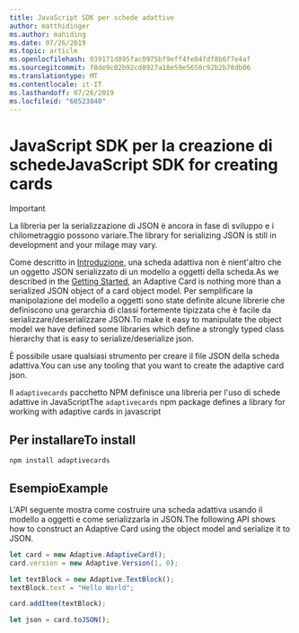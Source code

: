```yaml
---
title: JavaScript SDK per schede adattive
author: matthidinger
ms.author: mahiding
ms.date: 07/26/2019
ms.topic: article
ms.openlocfilehash: 039171d895fac0975bf9eff4fe84fdf8b6f7e4af
ms.sourcegitcommit: f8de9c02b92cd8927a18e59e5650c92b2b78db06
ms.translationtype: MT
ms.contentlocale: it-IT
ms.lasthandoff: 07/26/2019
ms.locfileid: "68523840"
---
```

# <a name="javascript-sdk-for-creating-cards"></a><span data-ttu-id="230aa-102">JavaScript SDK per la creazione di schede</span><span class="sxs-lookup"><span data-stu-id="230aa-102">JavaScript SDK for creating cards</span></span>

> [!IMPORTANT]
> <span data-ttu-id="230aa-103">La libreria per la serializzazione di JSON è ancora in fase di sviluppo e i chilometraggio possono variare.</span><span class="sxs-lookup"><span data-stu-id="230aa-103">The library for serializing JSON is still in development and your milage may vary.</span></span>

<span data-ttu-id="230aa-104">Come descritto in [Introduzione](../../authoring-cards/getting-started.md), una scheda adattiva non è nient'altro che un oggetto JSON serializzato di un modello a oggetti della scheda.</span><span class="sxs-lookup"><span data-stu-id="230aa-104">As we described in the [Getting Started](../../authoring-cards/getting-started.md), an Adaptive Card is nothing more than a serialized JSON object of a card object model.</span></span>  <span data-ttu-id="230aa-105">Per semplificare la manipolazione del modello a oggetti sono state definite alcune librerie che definiscono una gerarchia di classi fortemente tipizzata che è facile da serializzare/deserializzare JSON.</span><span class="sxs-lookup"><span data-stu-id="230aa-105">To make it easy to manipulate the object model we have defined some libraries which define a strongly typed class hierarchy that is easy to serialize/deserialize json.</span></span>

<span data-ttu-id="230aa-106">È possibile usare qualsiasi strumento per creare il file JSON della scheda adattiva.</span><span class="sxs-lookup"><span data-stu-id="230aa-106">You can use any tooling that you want to create the adaptive card json.</span></span>

<span data-ttu-id="230aa-107">Il `adaptivecards` pacchetto NPM definisce una libreria per l'uso di schede adattive in JavaScript</span><span class="sxs-lookup"><span data-stu-id="230aa-107">The `adaptivecards` npm package defines a library for working with adaptive cards in javascript</span></span>

## <a name="to-install"></a><span data-ttu-id="230aa-108">Per installare</span><span class="sxs-lookup"><span data-stu-id="230aa-108">To install</span></span>
```console
npm install adaptivecards
```

## <a name="example"></a><span data-ttu-id="230aa-109">Esempio</span><span class="sxs-lookup"><span data-stu-id="230aa-109">Example</span></span>

<span data-ttu-id="230aa-110">L'API seguente mostra come costruire una scheda adattiva usando il modello a oggetti e come serializzarla in JSON.</span><span class="sxs-lookup"><span data-stu-id="230aa-110">The following API shows how to construct an Adaptive Card using the object model and serialize it to JSON.</span></span>

```typescript
let card = new Adaptive.AdaptiveCard();
card.version = new Adaptive.Version(1, 0);

let textBlock = new Adaptive.TextBlock();
textBlock.text = "Hello World";

card.addItem(textBlock);

let json = card.toJSON();
```
